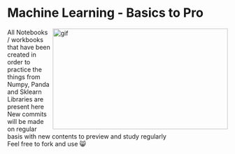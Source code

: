 # Machine Learning - Basics to Pro
<img align='right' alt='gif' height="230px" width="400px" src= https://miro.medium.com/max/1200/0*4aHRjVXRKsyUhm2b>
All Notebooks / workbooks that have been created in order to practice the things from Numpy, Panda and Sklearn Libraries are present here
New commits will be made on regular basis with new contents to preview and study regularly <br>
Feel free to fork and use 😸
